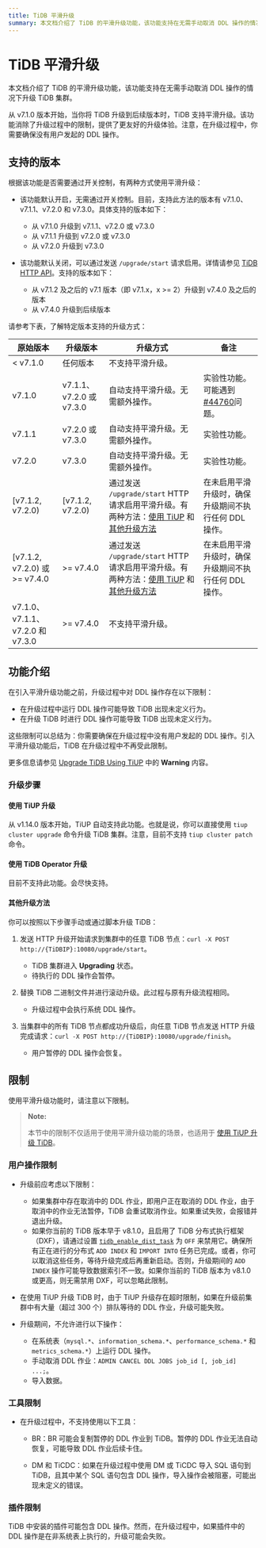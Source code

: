 ```yaml
---
title: TiDB 平滑升级
summary: 本文档介绍了 TiDB 的平滑升级功能，该功能支持在无需手动取消 DDL 操作的情况下升级 TiDB 集群。
---
```


# TiDB 平滑升级

本文档介绍了 TiDB 的平滑升级功能，该功能支持在无需手动取消 DDL 操作的情况下升级 TiDB 集群。

从 v7.1.0 版本开始，当你将 TiDB 升级到后续版本时，TiDB 支持平滑升级。该功能消除了升级过程中的限制，提供了更友好的升级体验。注意，在升级过程中，你需要确保没有用户发起的 DDL 操作。

## 支持的版本

根据该功能是否需要通过开关控制，有两种方式使用平滑升级：

- 该功能默认开启，无需通过开关控制。目前，支持此方法的版本有 v7.1.0、v7.1.1、v7.2.0 和 v7.3.0。具体支持的版本如下：
    - 从 v7.1.0 升级到 v7.1.1、v7.2.0 或 v7.3.0
    - 从 v7.1.1 升级到 v7.2.0 或 v7.3.0
    - 从 v7.2.0 升级到 v7.3.0

- 该功能默认关闭，可以通过发送 `/upgrade/start` 请求启用。详情请参见 [TiDB HTTP API](https://github.com/pingcap/tidb/blob/release-8.1/docs/tidb_http_api.md)。支持的版本如下：
    - 从 v7.1.2 及之后的 v7.1 版本（即 v7.1.x，x >= 2）升级到 v7.4.0 及之后的版本
    - 从 v7.4.0 升级到后续版本

请参考下表，了解特定版本支持的升级方式：

| 原始版本 | 升级版本 | 升级方式 | 备注 |
|------|--------|-------------|-------------|
| < v7.1.0  | 任何版本                 | 不支持平滑升级。 | |
| v7.1.0    | v7.1.1、v7.2.0 或 v7.3.0   | 自动支持平滑升级。无需额外操作。 | 实验性功能。可能遇到[#44760](https://github.com/pingcap/tidb/pull/44760)问题。 |
| v7.1.1    | v7.2.0 或 v7.3.0         | 自动支持平滑升级。无需额外操作。 | 实验性功能。  |
| v7.2.0    | v7.3.0                   | 自动支持平滑升级。无需额外操作。 | 实验性功能。  |
| [v7.1.2, v7.2.0)                     | [v7.1.2, v7.2.0) | 通过发送 `/upgrade/start` HTTP 请求启用平滑升级。有两种方法：[使用 TiUP](#use-tiup-to-upgrade) 和 [其他升级方法](#other-upgrade-methods) | 在未启用平滑升级时，确保升级期间不执行任何 DDL 操作。 |
| [v7.1.2, v7.2.0) 或 >= v7.4.0             | >= v7.4.0 | 通过发送 `/upgrade/start` HTTP 请求启用平滑升级。有两种方法：[使用 TiUP](#use-tiup-to-upgrade) 和 [其他升级方法](#other-upgrade-methods) | 在未启用平滑升级时，确保升级期间不执行任何 DDL 操作。 |
| v7.1.0、v7.1.1、v7.2.0 和 v7.3.0     | >= v7.4.0 | 不支持平滑升级。 | |

## 功能介绍

在引入平滑升级功能之前，升级过程中对 DDL 操作存在以下限制：

- 在升级过程中运行 DDL 操作可能导致 TiDB 出现未定义行为。
- 在升级 TiDB 时进行 DDL 操作可能导致 TiDB 出现未定义行为。

这些限制可以总结为：你需要确保在升级过程中没有用户发起的 DDL 操作。引入平滑升级功能后，TiDB 在升级过程中不再受此限制。

更多信息请参见 [Upgrade TiDB Using TiUP](/upgrade-tidb-using-tiup.md#upgrade-tidb-using-tiup) 中的 **Warning** 内容。

### 升级步骤

#### 使用 TiUP 升级

从 v1.14.0 版本开始，TiUP 自动支持此功能。也就是说，你可以直接使用 `tiup cluster upgrade` 命令升级 TiDB 集群。注意，目前不支持 `tiup cluster patch` 命令。

#### 使用 TiDB Operator 升级

目前不支持此功能。会尽快支持。

#### 其他升级方法

你可以按照以下步骤手动或通过脚本升级 TiDB：

1. 发送 HTTP 升级开始请求到集群中的任意 TiDB 节点：`curl -X POST http://{TiDBIP}:10080/upgrade/start`。
   * TiDB 集群进入 **Upgrading** 状态。
   * 待执行的 DDL 操作会暂停。

2. 替换 TiDB 二进制文件并进行滚动升级。此过程与原有升级流程相同。
    * 升级过程中会执行系统 DDL 操作。

3. 当集群中的所有 TiDB 节点都成功升级后，向任意 TiDB 节点发送 HTTP 升级完成请求：`curl -X POST http://{TiDBIP}:10080/upgrade/finish`。
    * 用户暂停的 DDL 操作会恢复。

## 限制

使用平滑升级功能时，请注意以下限制。

> **Note:**
>
> 本节中的限制不仅适用于使用平滑升级功能的场景，也适用于 [使用 TiUP 升级 TiDB](/upgrade-tidb-using-tiup.md#upgrade-tidb-using-tiup)。

### 用户操作限制

* 升级前应考虑以下限制：

    * 如果集群中存在取消中的 DDL 作业，即用户正在取消的 DDL 作业，由于取消中的作业无法暂停，TiDB 会重试取消作业。如果重试失败，会报错并退出升级。
    * 如果你当前的 TiDB 版本早于 v8.1.0，且启用了 TiDB 分布式执行框架（DXF），请通过设置 [`tidb_enable_dist_task`](/system-variables.md#tidb_enable_dist_task-new-in-v710) 为 `OFF` 来禁用它。确保所有正在进行的分布式 `ADD INDEX` 和 `IMPORT INTO` 任务已完成。或者，你可以取消这些任务，等待升级完成后再重新启动。否则，升级期间的 `ADD INDEX` 操作可能导致数据索引不一致。如果你当前的 TiDB 版本为 v8.1.0 或更高，则无需禁用 DXF，可以忽略此限制。

* 在使用 TiUP 升级 TiDB 时，由于 TiUP 升级存在超时限制，如果在升级前集群中有大量（超过 300 个）排队等待的 DDL 作业，升级可能失败。

* 升级期间，不允许进行以下操作：

    * 在系统表（`mysql.*`、`information_schema.*`、`performance_schema.*` 和 `metrics_schema.*`）上运行 DDL 操作。
    * 手动取消 DDL 作业：`ADMIN CANCEL DDL JOBS job_id [, job_id] ...;`。
    * 导入数据。

### 工具限制

* 在升级过程中，不支持使用以下工具：

    * BR：BR 可能会复制暂停的 DDL 作业到 TiDB。暂停的 DDL 作业无法自动恢复，可能导致 DDL 作业后续卡住。

    * DM 和 TiCDC：如果在升级过程中使用 DM 或 TiCDC 导入 SQL 语句到 TiDB，且其中某个 SQL 语句包含 DDL 操作，导入操作会被阻塞，可能出现未定义的错误。

### 插件限制

TiDB 中安装的插件可能包含 DDL 操作。然而，在升级过程中，如果插件中的 DDL 操作是在非系统表上执行的，升级可能会失败。